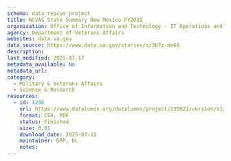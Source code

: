 ```yaml
---
schema: data_rescue_project 
title: NCVAS State Summary New Mexico FY2021
organization: Office of Information and Technology - IT Operations and Services (ITOPS)
agency: Department of Veterans Affairs
websites: data.va.gov
data_source: https://www.data.va.gov/stories/s/3b7z-de66
description: 
last_modified: 2025-07-17
metadata_available: No
metadata_url: 
category:
  - Military & Veterans Affairs 
  - Science & Research 
resources:
  - id: 1238
    url: https://www.datalumos.org/datalumos/project/235921/version/V1/view
    format: CSV, PDF
    status: Finished
    size: 0.01
    download_date: 2025-07-11
    maintainer: DRP, DL
    notes: 
---
```


